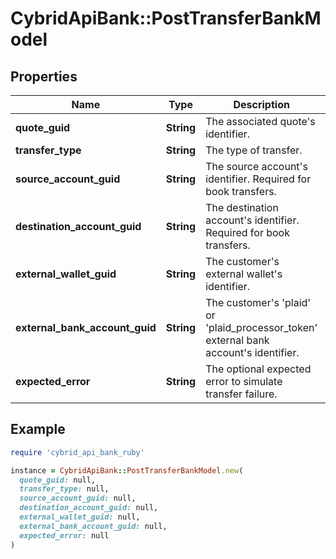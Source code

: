 # CybridApiBank::PostTransferBankModel

## Properties

| Name | Type | Description | Notes |
| ---- | ---- | ----------- | ----- |
| **quote_guid** | **String** | The associated quote&#39;s identifier. |  |
| **transfer_type** | **String** | The type of transfer. |  |
| **source_account_guid** | **String** | The source account&#39;s identifier. Required for book transfers. | [optional] |
| **destination_account_guid** | **String** | The destination account&#39;s identifier. Required for book transfers. | [optional] |
| **external_wallet_guid** | **String** | The customer&#39;s external wallet&#39;s identifier. | [optional] |
| **external_bank_account_guid** | **String** | The customer&#39;s &#39;plaid&#39; or &#39;plaid_processor_token&#39; external bank account&#39;s identifier. | [optional] |
| **expected_error** | **String** | The optional expected error to simulate transfer failure. | [optional] |

## Example

```ruby
require 'cybrid_api_bank_ruby'

instance = CybridApiBank::PostTransferBankModel.new(
  quote_guid: null,
  transfer_type: null,
  source_account_guid: null,
  destination_account_guid: null,
  external_wallet_guid: null,
  external_bank_account_guid: null,
  expected_error: null
)
```

